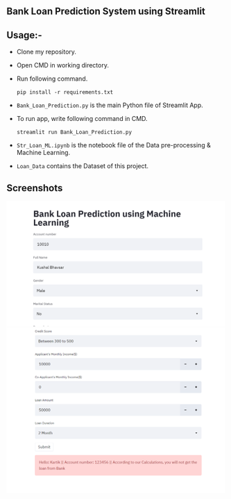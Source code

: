 ##  Bank Loan Prediction System using Streamlit

## Usage:-

- Clone my repository.
- Open CMD in working directory.
- Run following command.

  ```
  pip install -r requirements.txt
  ```
- `Bank_Loan_Prediction.py` is the main Python file of Streamlit App. 
- To run app, write following command in CMD.

  ```
  streamlit run Bank_Loan_Prediction.py
  ```
- `Str_Loan_ML.ipynb` is the notebook file of the Data pre-processing & Machine Learning.
- `Loan_Data` contains the Dataset of this project.

## Screenshots

<img src="https://github.com/kartikkhullar/bank-loan-prediction-thapar/blob/master/sc1.png">
<img src="https://github.com/kartikkhullar/bank-loan-prediction-thapar/blob/master/sc2.png">
